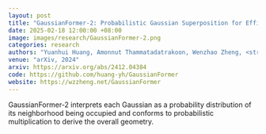 ```yaml
---
layout: post
title: "GaussianFormer-2: Probabilistic Gaussian Superposition for Efficient 3D Occupancy Prediction"
date: 2025-02-18 12:00:00 +08:00
image: images/research/GaussianFormer-2.png
categories: research
authors: "Yuanhui Huang, Amonnut Thammatadatrakoon, Wenzhao Zheng, <strong>Yunpeng Zhang</strong>, Dalong Du, Jiwen Lu"
venue: "arXiv, 2024"
arxiv: https://arxiv.org/abs/2412.04384
code: https://github.com/huang-yh/GaussianFormer
website: https://wzzheng.net/GaussianFormer
---
```

GaussianFormer-2 interprets each Gaussian as a probability distribution of its neighborhood being occupied and conforms to probabilistic multiplication to derive the overall geometry.